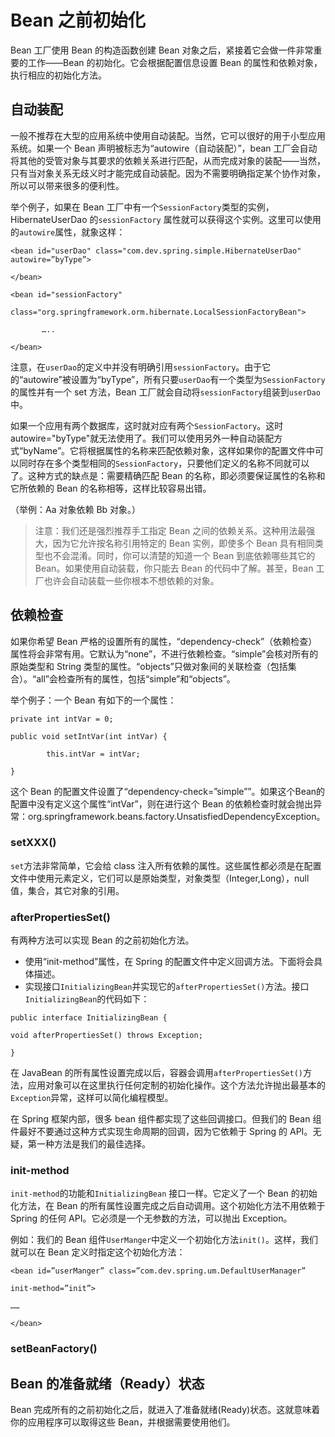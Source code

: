 # Bean 之前初始化

Bean 工厂使用 Bean 的构造函数创建 Bean 对象之后，紧接着它会做一件非常重要的工作——Bean 的初始化。它会根据配置信息设置 Bean 的属性和依赖对象，执行相应的初始化方法。

## 自动装配

一般不推荐在大型的应用系统中使用自动装配。当然，它可以很好的用于小型应用系统。如果一个 Bean 声明被标志为“autowire（自动装配）”，bean 工厂会自动将其他的受管对象与其要求的依赖关系进行匹配，从而完成对象的装配——当然，只有当对象关系无歧义时才能完成自动装配。因为不需要明确指定某个协作对象，所以可以带来很多的便利性。

举个例子，如果在 Bean 工厂中有一个`SessionFactory`类型的实例，HibernateUserDao 的`sessionFactory` 属性就可以获得这个实例。这里可以使用<bean>的`autowire`属性，就象这样：

```
<bean id="userDao" class="com.dev.spring.simple.HibernateUserDao" autowire=”byType”>

</bean>

<bean id="sessionFactory"

class="org.springframework.orm.hibernate.LocalSessionFactoryBean">

       …..

</bean>
```

注意，在`userDao`的定义中并没有明确引用`sessionFactory`。由于它的“autowire”被设置为“byType”，所有只要`userDao`有一个类型为`SessionFactory`的属性并有一个 set 方法，Bean 工厂就会自动将`sessionFactory`组装到`userDao`中。

如果一个应用有两个数据库，这时就对应有两个`SessionFactory`。这时 autowire="byType"就无法使用了。我们可以使用另外一种自动装配方式“byName”。它将根据属性的名称来匹配依赖对象，这样如果你的配置文件中可以同时存在多个类型相同的`SessionFactory`，只要他们定义的名称不同就可以了。这种方式的缺点是：需要精确匹配 Bean 的名称，即必须要保证属性的名称和它所依赖的 Bean 的名称相等，这样比较容易出错。

（举例：Aa 对象依赖 Bb 对象。）

>注意：我们还是强烈推荐手工指定 Bean 之间的依赖关系。这种用法最强大，因为它允许按名称引用特定的 Bean 实例，即使多个 Bean 具有相同类型也不会混淆。同时，你可以清楚的知道一个 Bean 到底依赖哪些其它的 Bean。如果使用自动装载，你只能去 Bean 的代码中了解。甚至，Bean 工厂也许会自动装载一些你根本不想依赖的对象。

## 依赖检查

如果你希望 Bean 严格的设置所有的属性，“dependency-check”（依赖检查）属性将会非常有用。它默认为“none”，不进行依赖检查。“simple”会核对所有的原始类型和 String 类型的属性。“objects”只做对象间的关联检查（包括集合）。“all”会检查所有的属性，包括“simple”和“objects”。

举个例子：一个 Bean 有如下的一个属性：

```
private int intVar = 0;

public void setIntVar(int intVar) {

        this.intVar = intVar;

}
```

这个 Bean 的配置文件设置了“dependency-check=”simple””。如果这个Bean的配置中没有定义这个属性“intVar”，则在进行这个 Bean 的依赖检查时就会抛出异常：org.springframework.beans.factory.UnsatisfiedDependencyException。

### setXXX()

`set`方法非常简单，它会给 class 注入所有依赖的属性。这些属性都必须是在配置文件中使用<property>元素定义，它们可以是原始类型，对象类型（Integer,Long），null 值，集合，其它对象的引用。

### afterPropertiesSet()

有两种方法可以实现 Bean 的之前初始化方法。

- 使用“init-method”属性，在 Spring 的配置文件中定义回调方法。下面将会具体描述。
- 实现接口`InitializingBean`并实现它的`afterPropertiesSet()`方法。接口`InitializingBean`的代码如下：

```
public interface InitializingBean {

void afterPropertiesSet() throws Exception;

}
```

在 JavaBean 的所有属性设置完成以后，容器会调用`afterPropertiesSet()`方法，应用对象可以在这里执行任何定制的初始化操作。这个方法允许抛出最基本的`Exception`异常，这样可以简化编程模型。

在 Spring 框架内部，很多 bean 组件都实现了这些回调接口。但我们的 Bean 组件最好不要通过这种方式实现生命周期的回调，因为它依赖于 Spring 的 API。无疑，第一种方法是我们的最佳选择。

### init-method

`init-method`的功能和`InitializingBean` 接口一样。它定义了一个 Bean 的初始化方法，在 Bean 的所有属性设置完成之后自动调用。这个初始化方法不用依赖于 Spring 的任何 API。它必须是一个无参数的方法，可以抛出 Exception。

例如：我们的 Bean 组件`UserManger`中定义一个初始化方法`init()`。这样，我们就可以在 Bean 定义时指定这个初始化方法：

```
<bean id=”userManger” class=”com.dev.spring.um.DefaultUserManager”

init-method=”init”>

……

</bean>
```
### setBeanFactory()

##  Bean 的准备就绪（Ready）状态

Bean 完成所有的之前初始化之后，就进入了准备就绪(Ready)状态。这就意味着你的应用程序可以取得这些 Bean，并根据需要使用他们。
